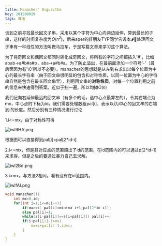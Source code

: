 ```yaml
---
title: Manacher' Algorithm
key: 201809029
tags: 算法
---
```


谈到之前寻找最长回文子串，采用以某个字符为中心向两边延伸，算到最长的子串，这样的时间复杂度为$O(n^2)$，后来aper的好朋友TYP同学告诉本:hot_pepper::chicken:处理回文子串有一种线性的方法叫做马拉车，于是写篇文章来学习这个算法。

为了将奇回文和偶回文都同时转化成奇回文，将所有的字符之间都插入'#'，比如abab->a#b#a#b，aba->a#b#a。为了防止溢出，在最前面添加一个符号'-'（最后面因为有'\0'所以不必要）。manacher的思想就是从左到右求出以每个位置为中心的最长字符串（由于回文串很明显的包含和对称性质，以同一位置为中心的字符串自然是包含在最长回文串里），利用回文串的**对称性质**，对每一个位置利用之前的信息来快速得到答案。近似于扫一遍，所以均摊$O(n)$

我们记向右延伸最远的回文串（有多个的话，选中心点最靠左的），令其右端点为mx，中心点的下标为id。我们需要处理数组pal[i]，表示以i为中心的回文串的右端到i的长度。然后分别有三种情况进行讨论

1.i<=mx，由于对称性可得

![iwIRHA.png](https://s1.ax1x.com/2018/10/19/iwIRHA.png)

根据图可以直接得到pal[i]=pal[2*id-i]

2.i<=mx，但是其对应点的范围超出了id的范围，在id范围内的可以通过p[2*id-1]来求得，但是之后的要通过暴力自己去求解。

![iwI2Bd.png](https://s1.ax1x.com/2018/10/19/iwI2Bd.png)

3.i>mx，与方法2相同，看有没有在id范围内。

![iwIfAI.png](https://s1.ax1x.com/2018/10/19/iwIfAI.png)

```c
void manacher(){
    int mx=0,id;
    for(int i=1;i<=m;i++){
        if(mx>=i) pal[i]=min(mx-i+1,pal[2*id-i]);
        else pal[i]=1;
        while(s[i-pal[i]]==s[i+pal[i]]) pal[i]++;
        if(i+pal[[i]-1>mx)
            mx=i+pal[i]-1,id=i;
        }
    }
}

```

